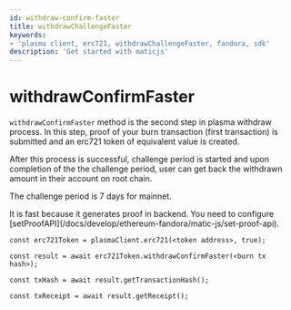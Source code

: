 ```yaml
---
id: withdraw-confirm-faster
title: withdrawChallengeFaster
keywords: 
- 'plasma client, erc721, withdrawChallengeFaster, fandora, sdk'
description: 'Get started with maticjs'
---
```


# withdrawConfirmFaster

`withdrawConfirmFaster` method is the second step in plasma withdraw process. In this step, proof of your burn transaction (first transaction) is submitted and an erc721 token of equivalent value is created.

After this process is successful, challenge period is started and upon completion of the the challenge period, user can get back the withdrawn amount in their account on root chain.

The challenge period is 7 days for mainnet.

<div class="highlight mb-20px mt-20px">
It is fast because it generates proof in backend. You need to configure [setProofAPI](/docs/develop/ethereum-fandora/matic-js/set-proof-api).
</div>

```
const erc721Token = plasmaClient.erc721(<token address>, true);

const result = await erc721Token.withdrawConfirmFaster(<burn tx hash>);

const txHash = await result.getTransactionHash();

const txReceipt = await result.getReceipt();

```
